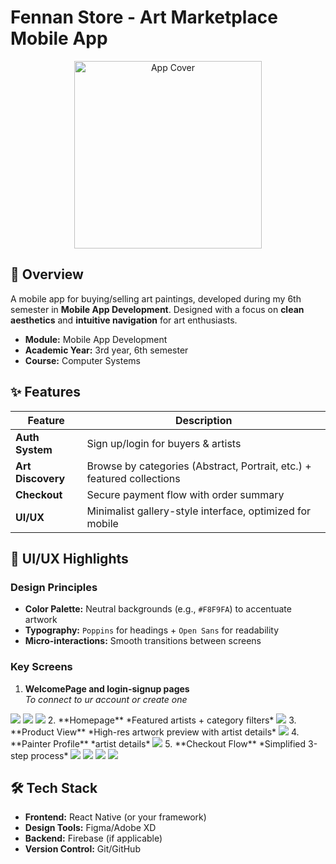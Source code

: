 #  Fennan Store - Art Marketplace Mobile App

<div align="center">
  <img src="UI-UX/Fennan store.png" alt="App Cover" width="300">  
</div>

## 📌 Overview
A mobile app for buying/selling art paintings, developed during my 6th semester in **Mobile App Development**. Designed with a focus on **clean aesthetics** and **intuitive navigation** for art enthusiasts.

- **Module:** Mobile App Development
- **Academic Year:** 3rd year, 6th semester
- **Course:** Computer Systems

## ✨ Features
| Feature          | Description                                                                 |
|------------------|-----------------------------------------------------------------------------|
| **Auth System**  | Sign up/login for buyers & artists                                          |
| **Art Discovery**| Browse by categories (Abstract, Portrait, etc.) + featured collections      |
| **Checkout**     | Secure payment flow with order summary                                      |
| **UI/UX**        | Minimalist gallery-style interface, optimized for mobile                   |

## 🎨 UI/UX Highlights
### Design Principles
- **Color Palette:** Neutral backgrounds (e.g., `#F8F9FA`) to accentuate artwork
- **Typography:** `Poppins` for headings + `Open Sans` for readability
- **Micro-interactions:** Smooth transitions between screens

### Key Screens
1. **WelcomePage and login-signup pages**  
   *To connect to ur account or create one*
<img src="UI-UX/Welcome.png">
<img src="UI-UX/Log in.png">
<img src="UI-UX/Sign up.png">
2. **Homepage**  
   *Featured artists + category filters*
<img src="UI-UX/Home page.png">
3. **Product View**  
   *High-res artwork preview with artist details*
<img src="UI-UX/Paint art.png">
4. **Painter Profile**  
   *artist details*
<img src="UI-UX/Creator profile.png">
5. **Checkout Flow**  
   *Simplified 3-step process*
<img src="UI-UX/Checkout - Payment Method.png">
<img src="UI-UX/Checkout - Cart 2.png">
<img src="UI-UX/Checkout - Payment Success.png">
<img src="UI-UX/Checkout - Payment Fail.png">

## 🛠 Tech Stack
- **Frontend:** React Native (or your framework)
- **Design Tools:** Figma/Adobe XD
- **Backend:** Firebase (if applicable)
- **Version Control:** Git/GitHub
